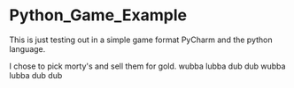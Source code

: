 # Python_Game_Example
This is just testing out in a simple game format PyCharm and the python language. 

I chose to pick morty's and sell them for gold. wubba lubba dub dub wubba lubba dub dub

